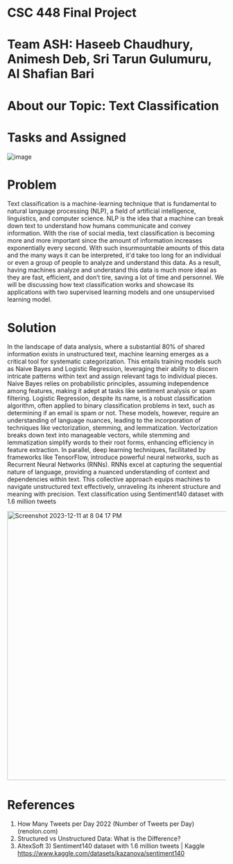 # CSC 448 Final Project

# Team ASH: Haseeb Chaudhury, Animesh Deb, Sri Tarun Gulumuru, Al Shafian Bari 

# About our Topic: Text Classification
# Tasks and Assigned
![image](https://github.com/sritarung/csc448_final/assets/102705914/d027f85c-7fa7-428e-bcb2-bb68f8659c93)
 
# Problem
Text classification is a machine-learning technique that is fundamental to natural language processing
(NLP), a field of artificial intelligence, linguistics, and computer science. NLP is the idea that a machine can
break down text to understand how humans communicate and convey information. With the rise of social media,
text classification is becoming more and more important since the amount of information increases exponentially
every second. With such insurmountable amounts of this data and the many ways it can be interpreted, it'd take too long for an
individual or even a group of people to analyze and understand this data. As a result, having machines analyze
and understand this data is much more ideal as they are fast, efficient, and don’t tire, saving a lot of time and
personnel. We will  be discussing how text classification works and showcase its applications with
two supervised learning models and one unsupervised learning model.

# Solution
In the landscape of data analysis, where a substantial 80% of shared information exists in unstructured text, machine learning emerges as a critical tool for systematic categorization. This entails training models such as Naive Bayes and Logistic Regression, leveraging their ability to discern intricate patterns within text and assign relevant tags to individual pieces. Naive Bayes relies on probabilistic principles, assuming independence among features, making it adept at tasks like sentiment analysis or spam filtering. Logistic Regression, despite its name, is a robust classification algorithm, often applied to binary classification problems in text, such as determining if an email is spam or not. These models, however, require an understanding of language nuances, leading to the incorporation of techniques like vectorization, stemming, and lemmatization. Vectorization breaks down text into manageable vectors, while stemming and lemmatization simplify words to their root forms, enhancing efficiency in feature extraction. In parallel, deep learning techniques, facilitated by frameworks like TensorFlow, introduce powerful neural networks, such as Recurrent Neural Networks (RNNs). RNNs excel at capturing the sequential nature of language, providing a nuanced understanding of context and dependencies within text. This collective approach equips machines to navigate unstructured text effectively, unraveling its inherent structure and meaning with precision.
Text classification using  Sentiment140 dataset with 1.6 million tweets

<img width="621" alt="Screenshot 2023-12-11 at 8 04 17 PM" src="https://github.com/sritarung/csc448_final/assets/41488124/e2f8f1c3-c7ff-467e-8ac7-9e8116017ea6">

# References
1) How Many Tweets per Day 2022 (Number of Tweets per Day) (renolon.com)
2) Structured vs Unstructured Data: What is the Difference? 
3) AltexSoft 3) Sentiment140 dataset with 1.6 million tweets | Kaggle
https://www.kaggle.com/datasets/kazanova/sentiment140


